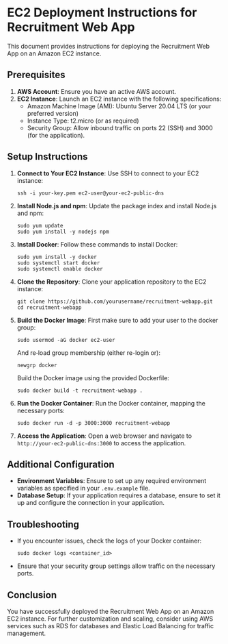 # EC2 Deployment Instructions for Recruitment Web App

This document provides instructions for deploying the Recruitment Web App on an Amazon EC2 instance.

## Prerequisites

1. **AWS Account**: Ensure you have an active AWS account.
2. **EC2 Instance**: Launch an EC2 instance with the following specifications:
   - Amazon Machine Image (AMI): Ubuntu Server 20.04 LTS (or your preferred version)
   - Instance Type: t2.micro (or as required)
   - Security Group: Allow inbound traffic on ports 22 (SSH) and 3000 (for the application).

## Setup Instructions

1. **Connect to Your EC2 Instance**:
   Use SSH to connect to your EC2 instance:
   ```
   ssh -i your-key.pem ec2-user@your-ec2-public-dns
   ```

2. **Install Node.js and npm**:
   Update the package index and install Node.js and npm:
   ```
   sudo yum update
   sudo yum install -y nodejs npm
   ```

3. **Install Docker**:
   Follow these commands to install Docker:
   ```
   sudo yum install -y docker
   sudo systemctl start docker
   sudo systemctl enable docker
   ```

4. **Clone the Repository**:
   Clone your application repository to the EC2 instance:
   ```
   git clone https://github.com/yourusername/recruitment-webapp.git
   cd recruitment-webapp
   ```

5. **Build the Docker Image**:
   First make sure to add your user to the docker group:
   ```
   sudo usermod -aG docker ec2-user
   ```

   And re‑load group membership (either re-login or):
   ```
   newgrp docker
   ```

   Build the Docker image using the provided Dockerfile:
   ```
   sudo docker build -t recruitment-webapp .
   ```

6. **Run the Docker Container**:
   Run the Docker container, mapping the necessary ports:
   ```
   sudo docker run -d -p 3000:3000 recruitment-webapp
   ```

7. **Access the Application**:
   Open a web browser and navigate to `http://your-ec2-public-dns:3000` to access the application.

## Additional Configuration

- **Environment Variables**: Ensure to set up any required environment variables as specified in your `.env.example` file.
- **Database Setup**: If your application requires a database, ensure to set it up and configure the connection in your application.

## Troubleshooting

- If you encounter issues, check the logs of your Docker container:
  ```
  sudo docker logs <container_id>
  ```

- Ensure that your security group settings allow traffic on the necessary ports.

## Conclusion

You have successfully deployed the Recruitment Web App on an Amazon EC2 instance. For further customization and scaling, consider using AWS services such as RDS for databases and Elastic Load Balancing for traffic management.